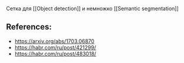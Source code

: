 Сетка для [[Object detection]] и немножко [[Semantic segmentation]]

## References:
- https://arxiv.org/abs/1703.06870
- https://habr.com/ru/post/421299/
- https://habr.com/ru/post/483018/